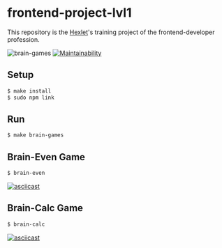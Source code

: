 # frontend-project-lvl1

This repository is the [Hexlet](https://ru.hexlet.io/professions/frontend/projects/44)'s training project of the frontend-developer profession.

![brain-games](https://github.com/alex-yevs/frontend-project-lvl1/workflows/brain-games/badge.svg)
[![Maintainability](https://api.codeclimate.com/v1/badges/3e99187cfd253aa63442/maintainability)](https://codeclimate.com/github/alex-yevs/frontend-project-lvl1/maintainability)

## Setup

```sh
$ make install
$ sudo npm link
```
## Run

```sh
$ make brain-games
```


## Brain-Even Game

```sh
$ brain-even
```
[![asciicast](https://asciinema.org/a/RvXZ6AKUu2GLl8wW8ydQDPQXD.svg)](https://asciinema.org/a/RvXZ6AKUu2GLl8wW8ydQDPQXD)


## Brain-Calc Game

```sh
$ brain-calc
```
[![asciicast](https://asciinema.org/a/aR2T9VwhUwjbAtzKHAcidJLDU.svg)](https://asciinema.org/a/aR2T9VwhUwjbAtzKHAcidJLDU)